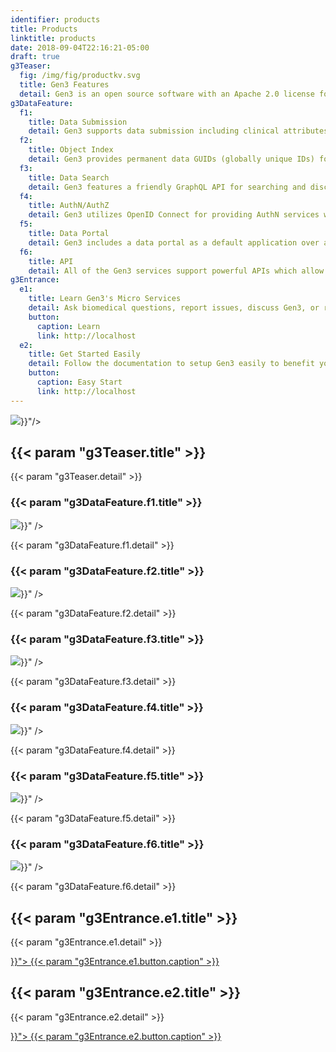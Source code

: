 ```yaml
---
identifier: products
title: Products
linktitle: products
date: 2018-09-04T22:16:21-05:00
draft: true
g3Teaser:
  fig: /img/fig/productkv.svg
  title: Gen3 Features
  detail: Gen3 is an open source software with an Apache 2.0 license for colocating compute and storage in a data commons. Gen3 is agnostic to the data type and the storage location, needing, minimally, a data model, data, a secure landing page for the portal, and, a research goal in mind.
g3DataFeature:
  f1: 
    title: Data Submission
    detail: Gen3 supports data submission including clinical attributes, phenotypic information, and data files. The submissions are validated against the data dictionary to ensure all required fields are present and have appropriate data values.
  f2:
    title: Object Index
    detail: Gen3 provides permanent data GUIDs (globally unique IDs) for data objects. The service tracks the physical locations and hash of every asset (file) in the data commons object store. The Gen3 platform includes landing pages which support FAIR descriptions of the data objects.
  f3: 
    title: Data Search
    detail: Gen3 features a friendly GraphQL API for searching and discovering data. The GraphQL API enables faceted and precise searching through the flexible data model. Search capabilities enable quick and easy creation of virtual cohorts that can be exported to a manifest for data download.
  f4:
    title: AuthN/AuthZ
    detail: Gen3 utilizes OpenID Connect for providing AuthN services with AuthZ specified on a per commons basis. Currently supported identity providers include Google and Shibboleth, supporting providers such as NIH iTrust, InCommon Federation, and eduGAIN.
  f5: 
    title: Data Portal
    detail: Gen3 includes a data portal as a default application over a commons. The portal is an interactive website that allows users to explore, submit, and download data. The data portal utilizes the public APIs offered by the data commons as a demonstration to the power of Gen3.
  f6:
    title: API
    detail: All of the Gen3 services support powerful APIs which allow them to interact with each other and external users. These APIs enable extensible application development for future services and users.
g3Entrance:
  e1:
    title: Learn Gen3's Micro Services
    detail: Ask biomedical questions, report issues, discuss Gen3, or reach our for helps.
    button:
      caption: Learn
      link: http://localhost
  e2:
    title: Get Started Easily
    detail: Follow the documentation to setup Gen3 easily to benefit your research.
    button:
      caption: Easy Start
      link: http://localhost
---
```


<section class="g3-bg__mint">
  <div class="g3-outer-wrapper g3-flex-content g3-flex-content__reverse">
    <div class="g3-col__65 g3-flex-content g3-mb-space__padding-lg-top">
      <img class="g3-img__full-width" src="{{< param "g3Teaser.fig" >}}"/>
    </div>
    <div class="g3-space__padding-lg-top g3-space__padding-lg-bottom g3-col__35">
      <div class="g3-space__wrapper-gap-left">
        <h1 class="g3-space__margin-sm-bottom">
          {{< param "g3Teaser.title" >}}
        </h1>
        <p class="g3-space__margin-sm-bottom introduction">
          {{< param "g3Teaser.detail" >}}
        </p>
      </div>
    </div>
  </div>
</section>

<section>
  <div class="g3-space__margin-lg-bottom g3-inner-wrapper">
    <div class="g3-flex-content g3-space__margin-md-top-bottom">
      <div class="g3-space__margin-sm-left-right g3-col__50">
        <h3 class="g3-text__center">{{< param "g3DataFeature.f1.title" >}}</h3>
        <img src="{{< param "g3DataFeature.f1.fig" >}}" />
        <p>
          {{< param "g3DataFeature.f1.detail" >}}
        </p>
      </div>
      <div class="g3-space__margin-sm-left-right g3-col__50">
        <h3 class="g3-text__center">{{< param "g3DataFeature.f2.title" >}}</h3>
        <img src="{{< param "g3DataFeature.f2.fig" >}}" />
        <p>
          {{< param "g3DataFeature.f2.detail" >}}
        </p>
      </div>
    </div>
    <div class="g3-flex-content g3-space__margin-md-top-bottom">
      <div class="g3-space__margin-sm-left-right g3-col__50">
        <h3 class="g3-text__center">{{< param "g3DataFeature.f3.title" >}}</h3>
        <img src="{{< param "g3DataFeature.f3.fig" >}}" />
        <p>
          {{< param "g3DataFeature.f3.detail" >}}
        </p>
      </div>
      <div class="g3-space__margin-sm-left-right g3-col__50">
        <h3 class="g3-text__center">{{< param "g3DataFeature.f4.title" >}}</h3>
        <img src="{{< param "g3DataFeature.f4.fig" >}}" />
        <p>
          {{< param "g3DataFeature.f4.detail" >}}
        </p>
      </div>
    </div>
    <div class="g3-flex-content g3-space__margin-md-top-bottom">
      <div class="g3-space__margin-sm-left-right g3-col__50">
        <h3 class="g3-text__center">{{< param "g3DataFeature.f5.title" >}}</h3>
        <img src="{{< param "g3DataFeature.f5.fig" >}}" />
        <p>
          {{< param "g3DataFeature.f5.detail" >}}
        </p>
      </div>
      <div class="g3-space__margin-sm-left-right g3-col__50">
        <h3 class="g3-text__center">{{< param "g3DataFeature.f6.title" >}}</h3>
        <img src="{{< param "g3DataFeature.f6.fig" >}}" />
        <p>
          {{< param "g3DataFeature.f6.detail" >}}
        </p>
      </div>
    </div>
  </div>
</section>

<section>
  <div class="g3-inner-wrapper g3-flex-content g3-space__margin-md-bottom">
    <div class="g3-bg__solight g3-space__padding-md g3-col__50 g3-text__center g3-space__margin-sm-left-right">
      <h2 class="g3-space__margin-sm-bottom">
        {{< param "g3Entrance.e1.title" >}}
      </h2>
      <p class="g3-space__margin-sm-bottom">
        {{< param "g3Entrance.e1.detail" >}}
      </p>
      <a class="g3-button--secondary g3-button" href="{{< param "g3Entrance.e1.button.link" >}}">
        {{< param "g3Entrance.e1.button.caption" >}}
      </a>
    </div>
    <div class="g3-bg__solight g3-space__padding-md g3-col__50 g3-text__center g3-space__margin-sm-left-right">
      <h2 class="g3-space__margin-sm-bottom">
        {{< param "g3Entrance.e2.title" >}}
      </h2>
      <p class="g3-space__margin-sm-bottom">
        {{< param "g3Entrance.e2.detail" >}}
      </p>
      <a class="g3-button--secondary g3-button" href="{{< param "g3Entrance.e2.button.link" >}}">
        {{< param "g3Entrance.e2.button.caption" >}}
      </a>
    </div>
  </div>
</section>